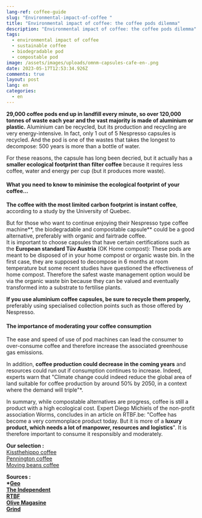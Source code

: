 ```yaml
---
lang-ref: coffee-guide
slug: "Environmental-impact-of-coffee "
title: "Environmental impact of coffee: the coffee pods dilemma"
description: "Environmental impact of coffee: the coffee pods dilemma"
tags:
  - environmental impact of coffee
  - sustainable coffee
  - biodegradable pod
  - compostable pod
image: /assets/images/uploads/omnm-capsules-cafe-en-.png
date: 2023-05-17T12:53:34.926Z
comments: true
layout: post
lang: en
categories:
  - en
---
```

**29,000 coffee pods end up in landfill every minute, so over 120,000 tonnes of waste each year and the vast majority is made of aluminium or plastic.** Aluminium can be recycled, but its production and recycling are very energy-intensive. In fact, only 1 out of 5 Nespresso capsules is recycled. And the pod is one of the wastes that takes the longest to decompose: 500 years is more than a bottle of water.

For these reasons, the capsule has long been decried, but it actually has a **smaller ecological footprint than filter coffee** because it requires less coffee, water and energy per cup (but it produces more waste).



#### What you need to know to minimise the ecological footprint of your coffee…

**The coffee with the most limited carbon footprint is instant coffee**, according to a study by the University of Quebec. 

But for those who want to continue enjoying their Nespresso type coffee machine**, the biodegradable and compostable capsule** could be a good alternative, preferably with organic and fairtrade coffee. \
It is important to choose capsules that have certain certifications such as the **European standard Tüv Austria** (OK Home compost): These pods are meant to be disposed of in your home compost or organic waste bin. In the first case, they are supposed to decompose in 6 months at room temperature but some recent studies have questioned the effectiveness of home compost. Therefore the safest waste management option would be via the organic waste bin because they can be valued and eventually transformed into a substrate to fertilise plants.

**If you use aluminium coffee capsules, be sure to recycle them properly,** preferably using specialised collection points such as those offered by Nespresso.

#### The importance of moderating your coffee consumption

The ease and speed of use of pod machines can lead the consumer to over-consume coffee and therefore increase the associated greenhouse gas emissions.

In addition, **coffee production could decrease in the coming years** and resources could run out if consumption continues to increase. Indeed, experts warn that "Climate change could indeed reduce the global area of land suitable for coffee production by around 50% by 2050, in a context where the demand will triple"*. 

In summary, while compostable alternatives are progress, coffee is still a product with a high ecological cost. Expert Diego Michiels of the non-profit association Worms, concludes in an article on RTBF.be: "Coffee has become a very commonplace product today. But it is more of a **luxury product, which needs a lot of manpower, resources and logistics**". It is therefore important to consume it responsibly and moderately.

**Our selection :** \
[Kissthehippo coffee](https://kissthehippo.com/products/coffee-subscription)\
[Pennington coffee](https://penningtonscoffee.co.uk/products/compostable-coffee-pods)\
[Moving beans coffee](https://www.movingbeans.com/collections/our-coffee)

**Sources :** \
**\*[Geo ](https://www.movingbeans.com/collections/our-coffee)**\
**[The Independent ](https://www.independent.co.uk/climate-change/news/coffee-pods-decompose-plastic-pollution-b1932664.html)**\
**[RTBF](https://www.rtbf.be/article/une-capsule-de-cafe-compostable-est-elle-eco-friendly-en-termes-de-bilan-carbone-le-cafe-pese-3x-plus-que-lemballage-11109223)**\
**[Olive Magasine](https://www.olivemagazine.com/guides/best-eco-friendly-coffee-pods/)**\
**[Grind](https://grind.co.uk/blogs/features/coffee-pods-from-the-future#:~:text=Introducing%20the%20World%27s%20Most%20Sustainable%20Coffee%20Pods.&text=29%2C000%20single%2Duse%20coffee%20pods,Grind%27s%20take%20just%2026%20weeks)**
